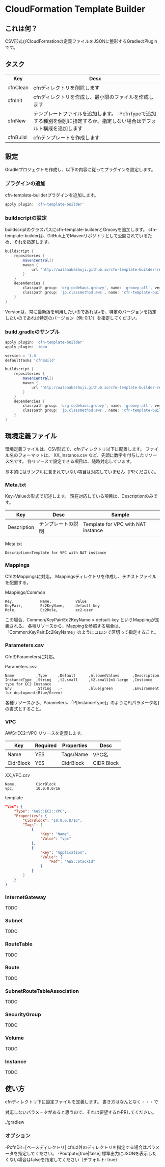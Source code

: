 # CloudFormation Template Builder

## これは何？
CSV形式びCloudFormationの定義ファイルをJSONに整形するGradleのPluginです。

## タスク
Key          |Desc                           
-----------  |-------------------------------
cfnClean     |cfnディレクトリを削除します                
cfnInit      |cfnディレクトリを作成し、最小限のファイルを作成します                
cfnNew       |テンプレートファイルを追加します。-PcfnTypeで追加する種別を個別に指定するか、指定しない場合はデフォルト構成を追加します
cfnBuild     |cfnテンプレートを作成します                


## 設定
Gradleプロジェクトを作成し、以下の内容に従ってプラグインを設定します。

### プラグインの追加
cfn-template-builderプラグインを追加します。


```groovy
apply plugin: 'cfn-template-builder'
```

### buildscriptの設定
buildscriptのクラスパスにcfn-template-builderとGroovyを追加します。
cfn-template-builderは、GitHub上でMavenリポジトリとして公開されているため、それを指定します。

```groovy
buildscript {
    repositories {
        mavenCentral()
        maven {
            url "http://watanabeshuji.github.io/cfn-template-builder-repo"
        }
    }
    dependencies {
        classpath group: 'org.codehaus.groovy', name: 'groovy-all', version: '2.3.2'
        classpath group: 'jp.classmethod.aws', name: 'cfn-template-builder', version: '+'
    }
}
```

Versionは、常に最新版を利用したいのであれば+を、特定のバージョンを指定したいのであれば特定のバージョン（例: 0.1.1）を指定してください。

### build.gradleのサンプル

```groovy
apply plugin: 'cfn-template-builder'
apply plugin: 'idea'

version = '1.0'
defaultTasks 'cfnBuild'

buildscript {
    repositories {
        mavenCentral()
        maven {
            url "http://watanabeshuji.github.io/cfn-template-builder-repo"
        }
    }
    dependencies {
        classpath group: 'org.codehaus.groovy', name: 'groovy-all', version: '2.3.2'
        classpath group: 'jp.classmethod.aws', name: 'cfn-template-builder', version: '+'
    }
}
```

## 環境定義ファイル
環境定義ファイルは、CSV形式で、cfnディレクトリ以下に配置します。
ファイル名のフォーマットは、 XX_Instance.csv など、先頭に数字を付与したリソース名です。
各リソースで設定できる項目は、随時対応しています。

基本的にはサンプルに含まれていない項目は対応していません（PRください）。

### Meta.txt
Key=Valueの形式で記述します。
現在対応している項目は、Descriptionのみです。

Key          |Desc                           |Sample
-----------  |-------------------------------|----------------------------------
Description  |テンプレートの説明                |Template for VPC with NAT instance

Meta.txt
```
Description=Template for VPC with NAT instance
```

### Mappings
CfnのMappingsに対応。
Mappingsディレクトリを作成し、テキストファイルを配置する。

Mappings/Common
```
Key,            Name,           Value
KeyPair,        Ec2KeyName,     default-key
Role,           Ec2Role,        ec2-user
```

この場合、Common/KeyPair/Ec2KeyName = default-key というMappingが定義される。
各種リソースから、Mappingを参照する場合は、「Common:KeyPair:Ec2KeyName」のようにコロンで区切って指定すること。

### Parameters.csv
CfnのParametersに対応。

Parameters.csv
```
Name          ,Type     ,Default      ,AllowedValues      ,Description
InstanceType  ,String   ,t2.small     ,t2.small|m3.large  ,Instance type for EC2 Instance
Env           ,String   ,-            ,blue|green         ,Environment for deployment(Blue/Green)
```

各種リソースから、Parameters、「P[InstanceType]」のようにP[パラメータ名]の書式とすること。


### VPC
AWS::EC2::VPC リソースを定義します。

Key          |Required  |Properties                     |Desc
-------------|----------|-------------------------------|----------------------------------
Name         |YES       |Tags/Name                      |VPC名
CidrBlock    |YES       |CidrBlock                      |CIDR Block

XX_VPC.csv
```
Name,         CidrBlock
vpc,          10.0.0.0/16
```

template
```json
"Vpc": {
    "Type": "AWS::EC2::VPC",
    "Properties": {
        "CidrBlock": "10.0.0.0/16",
        "Tags": [
            {
                "Key": "Name",
                "Value": "vpc"
            },
            {
                "Key": "Application",
                "Value": {
                    "Ref": "AWS::StackId"
                }
            }
        ]
    }
}
```

### InternetGateway
TODO

### Subnet
TODO


### RouteTable
TODO

### Route
TODO

### SubnetRouteTableAssociation
TODO

### SecurityGroup
TODO

### Volume
TODO

### Instance
TODO


## 使い方
cfnディレクトリ下に設定ファイルを定義します。
書き方はなんとなく・・・で

対応しないパラメータがあると思うので、それは要望するかPRしてください。

./gradlew

### オプション

-PcfnDir=[ベースディレクトリ]  cfn以外のディレクトリを指定する場合はパラメータを指定してください。
-Poutput=[true|false]  標準出力にJSONを表示したくない場合はfalseを指定してください（デフォルト: true）




